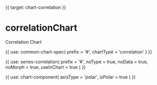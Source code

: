 {{ target: chart-correlation }}

# correlationChart

Correlation Chart

{{ use: common-chart-spec(
    prefix = '#',
    chartType = 'correlation'
) }}

{{ use: series-correlation(
  prefix = '#',
  noType = true,
  noData = true,
  noMorph = true,
  useInChart = true
) }}

{{ use: chart-component(
  axisType = 'polar',
  isPolar = true
) }}
